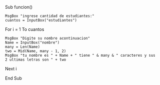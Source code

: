 Sub funcion()

    MsgBox "ingrese cantidad de estudiantes:"
    cuantos = InputBox("estudiantes")

For i = 1 To cuantos

    MsgBox "Digite su nombre acontinuacion"
    Name = InputBox("nombre")
    many = Len(Name)
    two = Mid(Name, many - 1, 2)
    MsgBox "tu nombre es " + Name + " tiene " & many & " caracteres y sus 2 ultimas letras son " + two
    
Next i

End Sub

